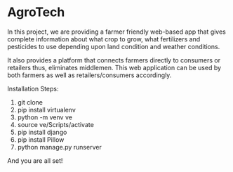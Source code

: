 # AgroTech
 In this project, we are providing a farmer friendly web-based app that gives complete information about what crop to grow, what fertilizers and pesticides to use depending upon land condition and weather conditions.
 
 It also provides a platform that connects farmers directly to consumers or retailers thus, eliminates middlemen. This web application can be used by both farmers as well as retailers/consumers accordingly.
 
 Installation Steps:
 
 1. git clone 
 2. pip install virtualenv
 3. python -m venv ve
 4. source ve/Scripts/activate
 5. pip install django
 6. pip install Pillow
 7. python manage.py runserver

And you are all set!
